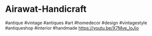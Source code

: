 # Airawat-Handicraft
#antique #vintage #antiques #art #homedecor #design #vintagestyle #antiqueshop #interior #handmade  https://youtu.be/X7Mve_loJjo
